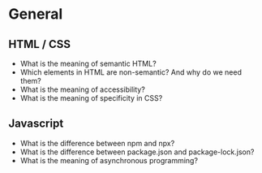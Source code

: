 # General

## HTML / CSS

- What is the meaning of semantic HTML?
- Which elements in HTML are non-semantic? And why do we need them?
- What is the meaning of accessibility?
- What is the meaning of specificity in CSS?

## Javascript

- What is the difference between npm and npx?
- What is the difference between package.json and package-lock.json?
- What is the meaning of asynchronous programming?
